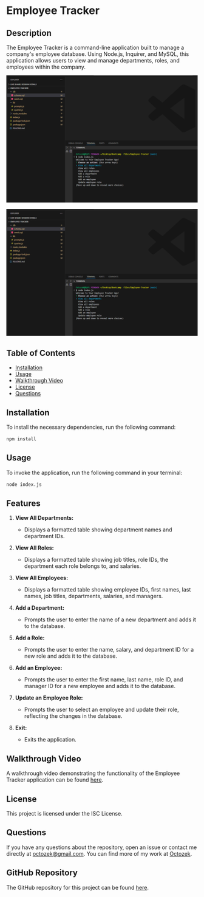 # Employee Tracker

## Description

The Employee Tracker is a command-line application built to manage a company's employee database. Using Node.js, Inquirer, and MySQL, this application allows users to view and manage departments, roles, and employees within the company.

![Project Image](./assets/project.png)

![Project Image](./assets/project.png)

## Table of Contents

- [Installation](#installation)
- [Usage](#usage)
- [Walkthrough Video](#walkthrough-video)
- [License](#license)
- [Questions](#questions)

## Installation

To install the necessary dependencies, run the following command:

```bash
npm install
```
## Usage

To invoke the application, run the following command in your terminal:

```bash
node index.js
```

## Features

1. **View All Departments:**
   - Displays a formatted table showing department names and department IDs.

2. **View All Roles:**
   - Displays a formatted table showing job titles, role IDs, the department each role belongs to, and salaries.

3. **View All Employees:**
   - Displays a formatted table showing employee IDs, first names, last names, job titles, departments, salaries, and managers.

4. **Add a Department:**
   - Prompts the user to enter the name of a new department and adds it to the database.

5. **Add a Role:**
   - Prompts the user to enter the name, salary, and department ID for a new role and adds it to the database.

6. **Add an Employee:**
   - Prompts the user to enter the first name, last name, role ID, and manager ID for a new employee and adds it to the database.

7. **Update an Employee Role:**
   - Prompts the user to select an employee and update their role, reflecting the changes in the database.

8. **Exit:**
   - Exits the application.

## Walkthrough Video

A walkthrough video demonstrating the functionality of the Employee Tracker application can be found [here](https://youtu.be/53K2xc5N8tw).

## License

This project is licensed under the ISC License.

## Questions

If you have any questions about the repository, open an issue or contact me directly at [octozek@gmail.com](mailto:octozek@gmail.com). You can find more of my work at [Octozek](https://github.com/Octozek).

## GitHub Repository

The GitHub repository for this project can be found [here](https://github.com/Octozek/Employee-Tracker).
